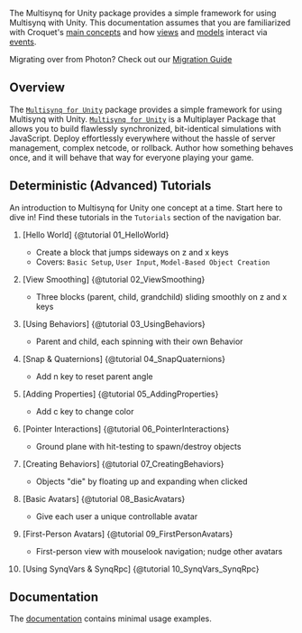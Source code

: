 The Multisynq for Unity package provides a simple framework for using Multisynq with Unity.
This documentation assumes that you are familiarized with Croquet's [main concepts](../croquet/index.html#main-concepts) and how [views](../croquet/index.html#views) and [models](../croquet/index.html#models) interact via [events](../croquet/index.html#events).

Migrating over from Photon? Check out our [Migration Guide](./photon_migration_guide.html)

## Overview

The [`Multisynq for Unity`](https://github.com/multisynq/m4u-package) package provides a simple framework for using Multisynq with Unity.
[`Multisynq for Unity`](https://github.com/multisynq/m4u-package) is a Multiplayer Package that allows you to build flawlessly synchronized, bit-identical simulations with JavaScript. Deploy effortlessly everywhere without the hassle of server management, complex netcode, or rollback. Author how something behaves once, and it will behave that way for everyone playing your game.

## Deterministic (Advanced) Tutorials
An introduction to Multisynq for Unity one concept at a time. Start here to dive in! Find these tutorials in the `Tutorials` section of the navigation bar.

1. [Hello World] {@tutorial 01_HelloWorld}
   - Create a block that jumps sideways on z and x keys
   - Covers: `Basic Setup`, `User Input`, `Model-Based Object Creation`

2. [View Smoothing] {@tutorial 02_ViewSmoothing}
   - Three blocks (parent, child, grandchild) sliding smoothly on z and x keys

3. [Using Behaviors] {@tutorial 03_UsingBehaviors}
   - Parent and child, each spinning with their own Behavior

4. [Snap & Quaternions] {@tutorial 04_SnapQuaternions}
   - Add n key to reset parent angle

5. [Adding Properties] {@tutorial 05_AddingProperties}
   - Add c key to change color

6. [Pointer Interactions] {@tutorial 06_PointerInteractions}
   - Ground plane with hit-testing to spawn/destroy objects

7. [Creating Behaviors] {@tutorial 07_CreatingBehaviors}
   - Objects "die" by floating up and expanding when clicked

8. [Basic Avatars] {@tutorial 08_BasicAvatars}
   - Give each user a unique controllable avatar

9. [First-Person Avatars] {@tutorial 09_FirstPersonAvatars}
   - First-person view with mouselook navigation; nudge other avatars

10. [Using SynqVars & SynqRpc] {@tutorial 10_SynqVars_SynqRpc}

## Documentation

The [documentation](./global.html) contains minimal usage examples.

